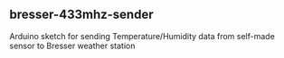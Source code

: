 ## bresser-433mhz-sender
Arduino sketch for sending Temperature/Humidity data from self-made sensor to Bresser weather station
